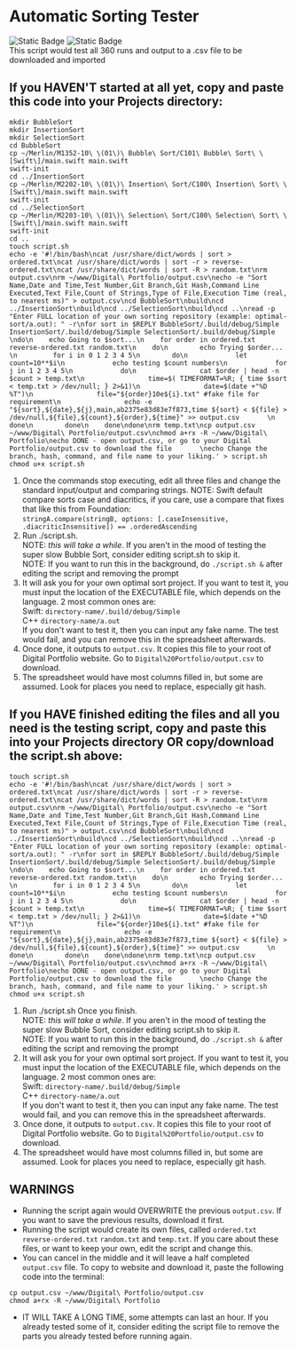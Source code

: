 # Automatic Sorting Tester
![Static Badge](https://img.shields.io/badge/License-MIT-green)
![Static Badge](https://img.shields.io/badge/Version-0.1.0--Alpha-yellow)  
This script would test all 360 runs and output to a .csv file to be downloaded and imported

## If you HAVEN'T started at all yet, copy and paste this code into your Projects directory:
```
mkdir BubbleSort
mkdir InsertionSort
mkdir SelectionSort
cd BubbleSort
cp ~/Merlin/M1352-10\ \(01\)\ Bubble\ Sort/C101\ Bubble\ Sort\ \[Swift\]/main.swift main.swift
swift-init
cd ../InsertionSort
cp ~/Merlin/M2202-10\ \(01\)\ Insertion\ Sort/C100\ Insertion\ Sort\ \[Swift\]/main.swift main.swift
swift-init
cd ../SelectionSort
cp ~/Merlin/M2203-10\ \(01\)\ Selection\ Sort/C100\ Selection\ Sort\ \[Swift\]/main.swift main.swift
swift-init
cd ..
touch script.sh
echo -e '#!/bin/bash\ncat /usr/share/dict/words | sort > ordered.txt\ncat /usr/share/dict/words | sort -r > reverse-ordered.txt\ncat /usr/share/dict/words | sort -R > random.txt\nrm output.csv\nrm ~/www/Digital\ Portfolio/output.csv\necho -e "Sort Name,Date and Time,Test Number,Git Branch,Git Hash,Command Line Executed,Text File,Count of Strings,Type of File,Execution Time (real, to nearest ms)" > output.csv\ncd BubbleSort\nbuild\ncd ../InsertionSort\nbuild\ncd ../SelectionSort\nbuild\ncd ..\nread -p "Enter FULL location of your own sorting repository (example: optimal-sort/a.out): " -r\nfor sort in $REPLY BubbleSort/.build/debug/Simple InsertionSort/.build/debug/Simple SelectionSort/.build/debug/Simple       \ndo\n    echo Going to $sort...\n    for order in ordered.txt reverse-ordered.txt random.txt\n    do\n        echo Trying $order... \n         for i in 0 1 2 3 4 5\n        do\n            let count=10**$i\n            echo testing $count numbers\n            for j in 1 2 3 4 5\n            do\n                cat $order | head -n $count > temp.txt\n                time=$( TIMEFORMAT=%R; { time $sort < temp.txt > /dev/null; } 2>&1)\n                date=$(date +"%D %T")\n                file="${order}10e${i}.txt" #fake file for requirement\n                echo -e "${sort},${date},${j},main,ab2375e83d83e7f873,time ${sort} < ${file} > /dev/null,${file},${count},${order},${time}" >> output.csv       \n            done\n        done\n    done\ndone\nrm temp.txt\ncp output.csv ~/www/Digital\ Portfolio/output.csv\nchmod a+rx -R ~/www/Digital\ Portfolio\necho DONE - open output.csv, or go to your Digital Portfolio/output.csv to download the file       \necho Change the branch, hash, command, and file name to your liking.' > script.sh
chmod u+x script.sh
```
1. Once the commands stop executing, edit all three files and change the standard input/output and comparing strings.
NOTE: Swift default compare sorts case and diacritics, if you care, use a compare that fixes that like this from Foundation:<br>
`stringA.compare(stringB, options: [.caseInsensitive, .diacriticInsensitive]) == .orderedAscending`
2. Run ./script.sh.<br>
NOTE: *this will take a while*. If you aren't in the mood of testing the super slow Bubble Sort, consider editing script.sh to skip it.<br>
NOTE: If you want to run this in the background, do `./script.sh &` after editing the script and removing the prompt
3. It will ask you for your own optimal sort project. If you want to test it, you must input the location of the EXECUTABLE file, which depends on the language. 2 most common ones are:<br>
Swift: `directory-name/.build/debug/Simple`<br>
C++ `directory-name/a.out`<br>
If you don't want to test it, then you can input any fake name. The test would fail, and you can remove this in the spreadsheet afterwards.
4. Once done, it outputs to `output.csv`. It copies this file to your root of Digital Portfolio website. Go to `Digital%20Portfolio/output.csv` to download.
5. The spreadsheet would have most columns filled in, but some are assumed. Look for places you need to replace, especially git hash.

## If you HAVE finished editing the files and all you need is the testing script, copy and paste this into your Projects directory OR copy/download the script.sh above:
```
touch script.sh
echo -e '#!/bin/bash\ncat /usr/share/dict/words | sort > ordered.txt\ncat /usr/share/dict/words | sort -r > reverse-ordered.txt\ncat /usr/share/dict/words | sort -R > random.txt\nrm output.csv\nrm ~/www/Digital\ Portfolio/output.csv\necho -e "Sort Name,Date and Time,Test Number,Git Branch,Git Hash,Command Line Executed,Text File,Count of Strings,Type of File,Execution Time (real, to nearest ms)" > output.csv\ncd BubbleSort\nbuild\ncd ../InsertionSort\nbuild\ncd ../SelectionSort\nbuild\ncd ..\nread -p "Enter FULL location of your own sorting repository (example: optimal-sort/a.out): " -r\nfor sort in $REPLY BubbleSort/.build/debug/Simple InsertionSort/.build/debug/Simple SelectionSort/.build/debug/Simple       \ndo\n    echo Going to $sort...\n    for order in ordered.txt reverse-ordered.txt random.txt\n    do\n        echo Trying $order... \n         for i in 0 1 2 3 4 5\n        do\n            let count=10**$i\n            echo testing $count numbers\n            for j in 1 2 3 4 5\n            do\n                cat $order | head -n $count > temp.txt\n                time=$( TIMEFORMAT=%R; { time $sort < temp.txt > /dev/null; } 2>&1)\n                date=$(date +"%D %T")\n                file="${order}10e${i}.txt" #fake file for requirement\n                echo -e "${sort},${date},${j},main,ab2375e83d83e7f873,time ${sort} < ${file} > /dev/null,${file},${count},${order},${time}" >> output.csv       \n            done\n        done\n    done\ndone\nrm temp.txt\ncp output.csv ~/www/Digital\ Portfolio/output.csv\nchmod a+rx -R ~/www/Digital\ Portfolio\necho DONE - open output.csv, or go to your Digital Portfolio/output.csv to download the file       \necho Change the branch, hash, command, and file name to your liking.' > script.sh
chmod u+x script.sh
```
1. Run ./script.sh Once you finish.<br>
NOTE: *this will take a while*. If you aren't in the mood of testing the super slow Bubble Sort, consider editing script.sh to skip it.<br>
NOTE: If you want to run this in the background, do `./script.sh &` after editing the script and removing the prompt
2. It will ask you for your own optimal sort project. If you want to test it, you must input the location of the EXECUTABLE file, which depends on the language. 2 most common ones are:<br>
Swift: `directory-name/.build/debug/Simple`<br>
C++ `directory-name/a.out`<br>
If you don't want to test it, then you can input any fake name. The test would fail, and you can remove this in the spreadsheet afterwards.
3. Once done, it outputs to `output.csv`. It copies this file to your root of Digital Portfolio website. Go to `Digital%20Portfolio/output.csv` to download.
4. The spreadsheet would have most columns filled in, but some are assumed. Look for places you need to replace, especially git hash.

## WARNINGS
- Running the script again would OVERWRITE the previous `output.csv`. If you want to save the previous results, download it first.
- Running the script would create its own files, called `ordered.txt` `reverse-ordered.txt` `random.txt` and `temp.txt`. If you care about these files, or want to keep your own, edit the script and change this.
- You can cancel in the middle and it will leave a half completed `output.csv` file. To copy to website and download it, paste the following code into the terminal:
```
cp output.csv ~/www/Digital\ Portfolio/output.csv
chmod a+rx -R ~/www/Digital\ Portfolio
```
- IT WILL TAKE A LONG TIME, some attempts can last an hour. If you already tested some of it, consider editing the script file to remove the parts you already tested before running again.
